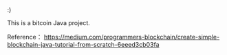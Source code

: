 :)

This is a bitcoin Java project.

Reference： https://medium.com/programmers-blockchain/create-simple-blockchain-java-tutorial-from-scratch-6eeed3cb03fa
